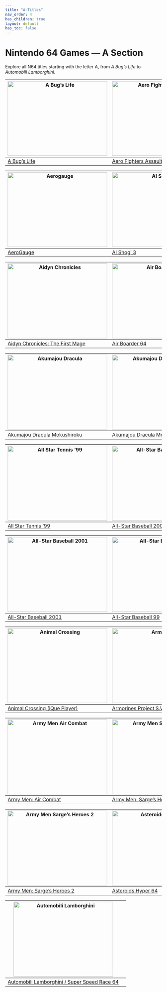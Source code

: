 ```yaml
---
title: "A-Titles"
nav_order: 4
has_children: true
layout: default
has_toc: false
---
```


# Nintendo 64 Games — A Section

Explore all N64 titles starting with the letter A, from *A Bug’s Life* to *Automobili Lamborghini*.

| <a href="a/a-bugs-life"><img src="https://vignette.wikia.nocookie.net/nintendo/images/3/3f/A_Bug's_Life_(NA).jpg/revision/latest/scale-to-width-down/310?cb=20090507014243&path-prefix=en" width="320" height="240" alt="A Bug’s Life"/></a> | <a href="a/aero-fighters-assault"><img src="https://upload.wikimedia.org/wikipedia/en/a/a1/AeroFightersAssaultCover.jpg" width="320" height="240" alt="Aero Fighters Assault"/></a> |
|---|---|
| [A Bug’s Life](a/a-bugs-life) | [Aero Fighters Assault](a/aero-fighters-assault) |

| <a href="a/aerogauge"><img src="https://upload.wikimedia.org/wikipedia/en/3/36/AeroGauge_Coverart.png" width="320" height="240" alt="Aerogauge"/></a> | <a href="a/ai-shogi-3"><img src="https://images.launchbox-app.com/a9743204-e4b1-4c39-8a2b-24ae367c9a32.png" width="320" height="240" alt="AI Shogi 3"/></a> |
|---|---|
| [AeroGauge](a/aerogauge) | [AI Shogi 3](a/ai-shogi-3) |

| <a href="a/aidyn-chronicles-the-first-mage"><img src="https://upload.wikimedia.org/wikipedia/en/6/62/Aidyn_Chronicles-_The_First_Mage_game_cover.jpg" width="320" height="240" alt="Aidyn Chronicles"/></a> | <a href="a/air-boarder-64"><img src="https://vignette.wikia.nocookie.net/nintendo/images/7/78/AirBoarder_64_(EU).jpg/revision/latest?cb=20090707144955&path-prefix=en" width="320" height="240" alt="Air Boarder 64"/></a> |
|---|---|
| [Aidyn Chronicles: The First Mage](a/aidyn-chronicles) | [Air Boarder 64](a/air-boarder-64) |

| <a href="a/akumajou-dracula-mokushiroku"><img src="https://images.launchbox-app.com/aa7a3f27-700d-412a-8db2-2f755cb91ef5.png" width="320" height="240" alt="Akumajou Dracula"/></a> | <a href="a/akumajou-dracula-gaiden"><img src="https://images.launchbox-app.com/53783cb5-b5a8-4a98-b79f-1e3c8b184da4.png" width="320" height="240" alt="Akumajou Dracula Gaiden"/></a> |
|---|---|
| [Akumajou Dracula Mokushiroku](a/akumajou-dracula) | [Akumajou Dracula Mokushiroku Gaiden](a/akumajou-dracula-gaiden) |

| <a href="a/all-star-tennis-99"><img src="https://upload.wikimedia.org/wikipedia/en/0/0b/All_Star_Tennis_'99_Coverart.png" width="320" height="240" alt="All Star Tennis ’99"/></a> | <a href="a/all-star-baseball-2000"><img src="https://gamepedia.cursecdn.com/gamia_gamepedia_en/thumb/0/0f/Front-Cover-All-Star-Baseball-2000-NA-N64.jpg/300px-Front-Cover-All-Star-Baseball-2000-NA-N64.jpg" width="320" height="240" alt="All-Star Baseball 2000"/></a> |
|---|---|
| [All Star Tennis ’99](a/all-star-tennis-99) | [All-Star Baseball 2000](a/all-star-baseball-2000) |

| <a href="a/all-star-baseball-2001"><img src="https://upload.wikimedia.org/wikipedia/en/6/6f/All_Star_Baseball_2001_Cover.jpg" width="320" height="240" alt="All-Star Baseball 2001"/></a> | <a href="a/all-star-baseball-99"><img src="https://upload.wikimedia.org/wikipedia/en/3/3e/All_Star_Baseball_99_Cover.jpg" width="320" height="240" alt="All-Star Baseball 99"/></a> |
|---|---|
| [All-Star Baseball 2001](a/all-star-baseball-2001) | [All-Star Baseball 99](a/all-star-baseball-99) |

| <a href="a/animal-crossing"><img src="https://images.launchbox-app.com/1e3b3e3f-2f3e-4e7f-9f2f-2b3b3e3f3e3f.png" width="320" height="240" alt="Animal Crossing"/></a> | <a href="a/armorines"><img src="https://upload.wikimedia.org/wikipedia/en/5/5e/Armorines_N64_Cover.jpg" width="320" height="240" alt="Armorines"/></a> |
|---|---|
| [Animal Crossing (iQue Player)](a/animal-crossing) | [Armorines Project S.W.A.R.M.](a/armorines) |

| <a href="a/army-men-air-combat"><img src="https://upload.wikimedia.org/wikipedia/en/8/8e/Army_Men_Air_Combat_Cover.jpg" width="320" height="240" alt="Army Men Air Combat"/></a> | <a href="a/army-men-sarges-heroes"><img src="https://upload.wikimedia.org/wikipedia/en/1/1e/Army_Men_Sarges_Heroes_Cover.jpg" width="320" height="240" alt="Army Men Sarge’s Heroes"/></a> |
|---|---|
| [Army Men: Air Combat](a/army-men-air-combat) | [Army Men: Sarge’s Heroes](a/army-men-sarges-heroes) |

| <a href="a/army-men-sarges-heroes-2"><img src="https://upload.wikimedia.org/wikipedia/en/2/2e/Army_Men_Sarges_Heroes_2_Cover.jpg" width="320" height="240" alt="Army Men Sarge’s Heroes 2"/></a> | <a href="a/asteroids-hyper-64"><img src="https://upload.wikimedia.org/wikipedia/en/3/3e/Asteroids_Hyper_64_Cover.jpg" width="320" height="240" alt="Asteroids Hyper 64"/></a> |
|---|---|
| [Army Men: Sarge’s Heroes 2](a/army-men-sarges-heroes-2) | [Asteroids Hyper 64](a/asteroids-hyper-64) |

| <a href="a/automobili-lamborghini"><img src="https://upload.wikimedia.org/wikipedia/en/4/4e/Automobili_Lamborghini_Cover.jpg" width="320" height="240" alt="Automobili Lamborghini"/></a> |  |
|---|---|
| [Automobili Lamborghini / Super Speed Race 64](a/automobili-lamborghini) |  |
